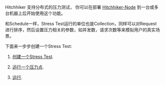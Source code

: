 Hitchhiker 支持分布式的压力测试， 你可以在部署 [Hitchhiker-Node](https://github.com/brookshi/Hitchhiker-Node) 到一台或多台机器上后开始使用这个功能。

和Schedule一样，Stress Test运行的单位也是Collection，同样可以对Request进行排序，然后设置压力相关的参数，如并发数，请求次数等来模拟用户的真实场景。

下面来一步步创建一个Stress Test:

1. [创建一个Stress Test](Create_Stress.md).

2. [运行一个压力点](Node.md).

3. [运行](Run.md).